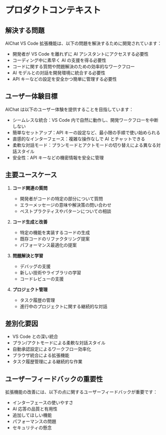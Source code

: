 # プロダクトコンテキスト

## 解決する問題

AIChat VS Code 拡張機能は、以下の問題を解決するために開発されています：

-   開発者が VS Code を離れずに AI アシスタントにアクセスする必要性
-   コーディング中に素早く AI の支援を得る必要性
-   コードに関する質問や問題解決のための効率的なワークフロー
-   AI モデルとの対話を開発環境に統合する必要性
-   API キーなどの設定を安全かつ簡単に管理する必要性

## ユーザー体験目標

AIChat は以下のユーザー体験を提供することを目指しています：

-   シームレスな統合：VS Code 内で自然に動作し、開発ワークフローを中断しない
-   簡単なセットアップ：API キーの設定など、最小限の手順で使い始められる
-   直感的なインターフェース：複雑な操作なしで AI とチャットできる
-   柔軟な対話モード：プランモードとアクトモードの切り替えによる異なる対話スタイル
-   安全性：API キーなどの機密情報を安全に管理

## 主要ユースケース

1. **コード関連の質問**

    - 開発者がコードの特定の部分について質問
    - エラーメッセージの意味や解決策の問い合わせ
    - ベストプラクティスやパターンについての相談

2. **コード生成と改善**

    - 特定の機能を実装するコードの生成
    - 既存コードのリファクタリング提案
    - パフォーマンス最適化の提案

3. **問題解決と学習**

    - デバッグの支援
    - 新しい技術やライブラリの学習
    - コードレビューの支援

4. **プロジェクト管理**
    - タスク履歴の管理
    - 進行中のプロジェクトに関する継続的な対話

## 差別化要因

-   VS Code との深い統合
-   プラン/アクトモードによる柔軟な対話スタイル
-   自動承認設定によるワークフロー効率化
-   ブラウザ統合による拡張機能
-   タスク履歴管理による継続的な作業

## ユーザーフィードバックの重要性

拡張機能の改善には、以下の点に関するユーザーフィードバックが重要です：

-   インターフェースの使いやすさ
-   AI 応答の品質と有用性
-   追加してほしい機能
-   パフォーマンスの問題
-   セキュリティの懸念
